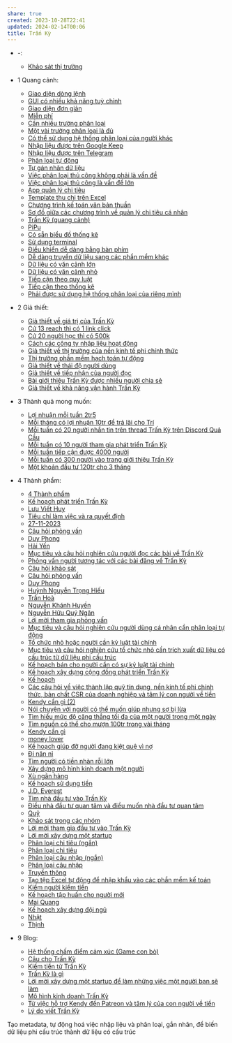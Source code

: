 ```yaml
---
share: true
created: 2023-10-28T22:41
updated: 2024-02-14T00:06
title: Trấn Kỳ
---
```


- \-: 
    - [Khảo sát thị trường](./Kh%E1%BA%A3o%20s%C3%A1t%20th%E1%BB%8B%20tr%C6%B0%E1%BB%9Dng.md)

- 1 Quang cảnh: 
    - [Giao diện dòng lệnh](./1%20Quang%20c%E1%BA%A3nh/Chi%20ph%C3%AD%20v%C3%A0%20k%E1%BB%B9%20n%C4%83ng%20c%E1%BA%A7n%20c%C3%B3/Giao%20di%E1%BB%87n%20d%C3%B2ng%20l%E1%BB%87nh.md)
    - [GUI có nhiều khả năng tuỳ chỉnh](./1%20Quang%20c%E1%BA%A3nh/Chi%20ph%C3%AD%20v%C3%A0%20k%E1%BB%B9%20n%C4%83ng%20c%E1%BA%A7n%20c%C3%B3/GUI%20c%C3%B3%20nhi%E1%BB%81u%20kh%E1%BA%A3%20n%C4%83ng%20tu%E1%BB%B3%20ch%E1%BB%89nh.md)
    - [Giao diện đơn giản](./1%20Quang%20c%E1%BA%A3nh/Chi%20ph%C3%AD%20v%C3%A0%20k%E1%BB%B9%20n%C4%83ng%20c%E1%BA%A7n%20c%C3%B3/Giao%20di%E1%BB%87n%20%C4%91%C6%A1n%20gi%E1%BA%A3n.md)
    - [Miễn phí](./1%20Quang%20c%E1%BA%A3nh/Chi%20ph%C3%AD%20v%C3%A0%20k%E1%BB%B9%20n%C4%83ng%20c%E1%BA%A7n%20c%C3%B3/Mi%E1%BB%85n%20ph%C3%AD.md)
    - [Cần nhiều trường phân loại](./1%20Quang%20c%E1%BA%A3nh/C%C3%A1ch%20nh%E1%BA%ADp%20li%E1%BB%87u/C%E1%BA%A7n%20nhi%E1%BB%81u%20tr%C6%B0%E1%BB%9Dng%20ph%C3%A2n%20lo%E1%BA%A1i.md)
    - [Một vài trường phân loại là đủ](./1%20Quang%20c%E1%BA%A3nh/C%C3%A1ch%20nh%E1%BA%ADp%20li%E1%BB%87u/M%E1%BB%99t%20v%C3%A0i%20tr%C6%B0%E1%BB%9Dng%20ph%C3%A2n%20lo%E1%BA%A1i%20l%C3%A0%20%C4%91%E1%BB%A7.md)
    - [Có thể sử dụng hệ thống phân loại của người khác](./1%20Quang%20c%E1%BA%A3nh/C%C3%A1ch%20nh%E1%BA%ADp%20li%E1%BB%87u/C%C3%B3%20th%E1%BB%83%20s%E1%BB%AD%20d%E1%BB%A5ng%20h%E1%BB%87%20th%E1%BB%91ng%20ph%C3%A2n%20lo%E1%BA%A1i%20c%E1%BB%A7a%20ng%C6%B0%E1%BB%9Di%20kh%C3%A1c.md)
    - [Nhập liệu được trên Google Keep](./1%20Quang%20c%E1%BA%A3nh/C%C3%A1ch%20nh%E1%BA%ADp%20li%E1%BB%87u/Nh%E1%BA%ADp%20li%E1%BB%87u%20%C4%91%C6%B0%E1%BB%A3c%20tr%C3%AAn%20Google%20Keep.md)
    - [Nhập liệu được trên Telegram](./1%20Quang%20c%E1%BA%A3nh/C%C3%A1ch%20nh%E1%BA%ADp%20li%E1%BB%87u/Nh%E1%BA%ADp%20li%E1%BB%87u%20%C4%91%C6%B0%E1%BB%A3c%20tr%C3%AAn%20Telegram.md)
    - [Phân loại tự động](./1%20Quang%20c%E1%BA%A3nh/C%C3%A1ch%20nh%E1%BA%ADp%20li%E1%BB%87u/Ph%C3%A2n%20lo%E1%BA%A1i%20t%E1%BB%B1%20%C4%91%E1%BB%99ng.md)
    - [Tự gán nhãn dữ liệu](./1%20Quang%20c%E1%BA%A3nh/C%C3%A1ch%20nh%E1%BA%ADp%20li%E1%BB%87u/T%E1%BB%B1%20g%C3%A1n%20nh%C3%A3n%20d%E1%BB%AF%20li%E1%BB%87u.md)
    - [Việc phân loại thủ công không phải là vấn đề](./1%20Quang%20c%E1%BA%A3nh/C%C3%A1ch%20nh%E1%BA%ADp%20li%E1%BB%87u/Vi%E1%BB%87c%20ph%C3%A2n%20lo%E1%BA%A1i%20th%E1%BB%A7%20c%C3%B4ng%20kh%C3%B4ng%20ph%E1%BA%A3i%20l%C3%A0%20v%E1%BA%A5n%20%C4%91%E1%BB%81.md)
    - [Việc phân loại thủ công là vấn đề lớn](./1%20Quang%20c%E1%BA%A3nh/C%C3%A1ch%20nh%E1%BA%ADp%20li%E1%BB%87u/Vi%E1%BB%87c%20ph%C3%A2n%20lo%E1%BA%A1i%20th%E1%BB%A7%20c%C3%B4ng%20l%C3%A0%20v%E1%BA%A5n%20%C4%91%E1%BB%81%20l%E1%BB%9Bn.md)
    - [App quản lý chi tiêu](./1%20Quang%20c%E1%BA%A3nh/Lo%E1%BA%A1i%20gi%E1%BA%A3i%20ph%C3%A1p/App%20qu%E1%BA%A3n%20l%C3%BD%20chi%20ti%C3%AAu.md)
    - [Template thu chi trên Excel](./1%20Quang%20c%E1%BA%A3nh/Lo%E1%BA%A1i%20gi%E1%BA%A3i%20ph%C3%A1p/Template%20thu%20chi%20tr%C3%AAn%20Excel.md)
    - [Chương trình kế toán văn bản thuần](./1%20Quang%20c%E1%BA%A3nh/Lo%E1%BA%A1i%20gi%E1%BA%A3i%20ph%C3%A1p/Ch%C6%B0%C6%A1ng%20tr%C3%ACnh%20k%E1%BA%BF%20to%C3%A1n%20v%C4%83n%20b%E1%BA%A3n%20thu%E1%BA%A7n.md)
    - [Sơ đồ giữa các chương trình về quản lý chi tiêu cá nhân](./1%20Quang%20c%E1%BA%A3nh/S%C6%A1%20%C4%91%E1%BB%93%20gi%E1%BB%AFa%20c%C3%A1c%20ch%C6%B0%C6%A1ng%20tr%C3%ACnh%20v%E1%BB%81%20qu%E1%BA%A3n%20l%C3%BD%20chi%20ti%C3%AAu%20c%C3%A1%20nh%C3%A2n.md)
    - [Trấn Kỳ (quang cảnh)](./1%20Quang%20c%E1%BA%A3nh/T%C3%AAn%20gi%E1%BA%A3i%20ph%C3%A1p/Tr%E1%BA%A5n%20K%E1%BB%B3%20(quang%20c%E1%BA%A3nh).md)
    - [PiPu](./1%20Quang%20c%E1%BA%A3nh/T%C3%AAn%20gi%E1%BA%A3i%20ph%C3%A1p/PiPu.md)
    - [Có sẵn biểu đồ thống kê](./1%20Quang%20c%E1%BA%A3nh/T%C3%ADnh%20n%C4%83ng%20kh%C3%A1c/C%C3%B3%20s%E1%BA%B5n%20bi%E1%BB%83u%20%C4%91%E1%BB%93%20th%E1%BB%91ng%20k%C3%AA.md)
    - [Sử dụng terminal](./1%20Quang%20c%E1%BA%A3nh/T%C3%ADnh%20n%C4%83ng%20kh%C3%A1c/S%E1%BB%AD%20d%E1%BB%A5ng%20terminal.md)
    - [Điều khiển dễ dàng bằng bàn phím](./1%20Quang%20c%E1%BA%A3nh/T%C3%ADnh%20n%C4%83ng%20kh%C3%A1c/%C4%90i%E1%BB%81u%20khi%E1%BB%83n%20d%E1%BB%85%20d%C3%A0ng%20b%E1%BA%B1ng%20b%C3%A0n%20ph%C3%ADm.md)
    - [Dễ dàng truyền dữ liệu sang các phần mềm khác](./1%20Quang%20c%E1%BA%A3nh/T%C3%ADnh%20n%C4%83ng%20kh%C3%A1c/D%E1%BB%85%20d%C3%A0ng%20truy%E1%BB%81n%20d%E1%BB%AF%20li%E1%BB%87u%20sang%20c%C3%A1c%20ph%E1%BA%A7n%20m%E1%BB%81m%20kh%C3%A1c.md)
    - [Dữ liệu có văn cảnh lớn](./1%20Quang%20c%E1%BA%A3nh/X%E1%BB%AD%20l%C3%BD%20ng%C3%B4n%20ng%E1%BB%AF/D%E1%BB%AF%20li%E1%BB%87u%20c%C3%B3%20v%C4%83n%20c%E1%BA%A3nh%20l%E1%BB%9Bn.md)
    - [Dữ liệu có văn cảnh nhỏ](./1%20Quang%20c%E1%BA%A3nh/X%E1%BB%AD%20l%C3%BD%20ng%C3%B4n%20ng%E1%BB%AF/D%E1%BB%AF%20li%E1%BB%87u%20c%C3%B3%20v%C4%83n%20c%E1%BA%A3nh%20nh%E1%BB%8F.md)
    - [Tiếp cận theo quy luật](./1%20Quang%20c%E1%BA%A3nh/X%E1%BB%AD%20l%C3%BD%20ng%C3%B4n%20ng%E1%BB%AF/Ti%E1%BA%BFp%20c%E1%BA%ADn%20theo%20quy%20lu%E1%BA%ADt.md)
    - [Tiếp cận theo thống kê](./1%20Quang%20c%E1%BA%A3nh/X%E1%BB%AD%20l%C3%BD%20ng%C3%B4n%20ng%E1%BB%AF/Ti%E1%BA%BFp%20c%E1%BA%ADn%20theo%20th%E1%BB%91ng%20k%C3%AA.md)
    - [Phải được sử dụng hệ thống phân loại của riêng mình](./1%20Quang%20c%E1%BA%A3nh/X%E1%BB%AD%20l%C3%BD%20ng%C3%B4n%20ng%E1%BB%AF/Ph%E1%BA%A3i%20%C4%91%C6%B0%E1%BB%A3c%20s%E1%BB%AD%20d%E1%BB%A5ng%20h%E1%BB%87%20th%E1%BB%91ng%20ph%C3%A2n%20lo%E1%BA%A1i%20c%E1%BB%A7a%20ri%C3%AAng%20m%C3%ACnh.md)

- 2 Giả thiết: 
    - [Giả thiết về giá trị của Trấn Kỳ](./2%20Gi%E1%BA%A3%20thi%E1%BA%BFt/Gi%C3%A1%20tr%E1%BB%8B%20c%E1%BB%A7a%20Tr%E1%BA%A5n%20K%E1%BB%B3/Gi%E1%BA%A3%20thi%E1%BA%BFt%20v%E1%BB%81%20gi%C3%A1%20tr%E1%BB%8B%20c%E1%BB%A7a%20Tr%E1%BA%A5n%20K%E1%BB%B3.md)
    - [Cứ 13 reach thì có 1 link click](./2%20Gi%E1%BA%A3%20thi%E1%BA%BFt/Th%C3%A0nh%20ph%E1%BA%A9m/C%E1%BB%A9%2013%20reach%20th%C3%AC%20c%C3%B3%201%20link%20click.md)
    - [Cứ 20 người học thì có 500k](./2%20Gi%E1%BA%A3%20thi%E1%BA%BFt/Th%C3%A0nh%20ph%E1%BA%A9m/C%E1%BB%A9%2020%20ng%C6%B0%E1%BB%9Di%20h%E1%BB%8Dc%20th%C3%AC%20c%C3%B3%20500k.md)
    - [Cách các công ty nhập liệu hoạt động](./2%20Gi%E1%BA%A3%20thi%E1%BA%BFt/Th%E1%BB%8B%20tr%C6%B0%E1%BB%9Dng/C%C3%A1ch%20c%C3%A1c%20c%C3%B4ng%20ty%20nh%E1%BA%ADp%20li%E1%BB%87u%20ho%E1%BA%A1t%20%C4%91%E1%BB%99ng.md)
    - [Giả thiết về thị trường của nền kinh tế phi chính thức](./2%20Gi%E1%BA%A3%20thi%E1%BA%BFt/Th%E1%BB%8B%20tr%C6%B0%E1%BB%9Dng/Gi%E1%BA%A3%20thi%E1%BA%BFt%20v%E1%BB%81%20th%E1%BB%8B%20tr%C6%B0%E1%BB%9Dng%20c%E1%BB%A7a%20n%E1%BB%81n%20kinh%20t%E1%BA%BF%20phi%20ch%C3%ADnh%20th%E1%BB%A9c.md)
    - [Thị trường phần mềm hạch toán tự động](./2%20Gi%E1%BA%A3%20thi%E1%BA%BFt/Th%E1%BB%8B%20tr%C6%B0%E1%BB%9Dng/Th%E1%BB%8B%20tr%C6%B0%E1%BB%9Dng%20ph%E1%BA%A7n%20m%E1%BB%81m%20h%E1%BA%A1ch%20to%C3%A1n%20t%E1%BB%B1%20%C4%91%E1%BB%99ng.md)
    - [Giả thiết về thái độ người dùng](./2%20Gi%E1%BA%A3%20thi%E1%BA%BFt/Ti%E1%BA%BFp%20nh%E1%BA%ADn%20ng%C6%B0%E1%BB%9Di%20d%C3%B9ng/Gi%E1%BA%A3%20thi%E1%BA%BFt%20v%E1%BB%81%20th%C3%A1i%20%C4%91%E1%BB%99%20ng%C6%B0%E1%BB%9Di%20d%C3%B9ng.md)
    - [Giả thiết về tiếp nhận của người đọc](./2%20Gi%E1%BA%A3%20thi%E1%BA%BFt/Ti%E1%BA%BFp%20nh%E1%BA%ADn%20ng%C6%B0%E1%BB%9Di%20d%C3%B9ng/Gi%E1%BA%A3%20thi%E1%BA%BFt%20v%E1%BB%81%20ti%E1%BA%BFp%20nh%E1%BA%ADn%20c%E1%BB%A7a%20ng%C6%B0%E1%BB%9Di%20%C4%91%E1%BB%8Dc.md)
    - [Bài giới thiệu Trấn Kỳ được nhiều người chia sẻ](./2%20Gi%E1%BA%A3%20thi%E1%BA%BFt/Kh%E1%BA%A3%20n%C4%83ng%20v%E1%BA%ADn%20h%C3%A0nh/B%C3%A0i%20gi%E1%BB%9Bi%20thi%E1%BB%87u%20Tr%E1%BA%A5n%20K%E1%BB%B3%20%C4%91%C6%B0%E1%BB%A3c%20nhi%E1%BB%81u%20ng%C6%B0%E1%BB%9Di%20chia%20s%E1%BA%BB.md)
    - [Giả thiết về khả năng vận hành Trấn Kỳ](./2%20Gi%E1%BA%A3%20thi%E1%BA%BFt/Kh%E1%BA%A3%20n%C4%83ng%20v%E1%BA%ADn%20h%C3%A0nh/Gi%E1%BA%A3%20thi%E1%BA%BFt%20v%E1%BB%81%20kh%E1%BA%A3%20n%C4%83ng%20v%E1%BA%ADn%20h%C3%A0nh%20Tr%E1%BA%A5n%20K%E1%BB%B3.md)

- 3 Thành quả mong muốn: 
    - [Lợi nhuận mỗi tuần 2tr5](./3%20Th%C3%A0nh%20qu%E1%BA%A3%20mong%20mu%E1%BB%91n/L%E1%BB%A3i%20nhu%E1%BA%ADn%20m%E1%BB%97i%20tu%E1%BA%A7n%202tr5.md)
    - [Mỗi tháng có lợi nhuận 10tr để trả lãi cho Trí](./3%20Th%C3%A0nh%20qu%E1%BA%A3%20mong%20mu%E1%BB%91n/M%E1%BB%97i%20th%C3%A1ng%20c%C3%B3%20l%E1%BB%A3i%20nhu%E1%BA%ADn%2010tr%20%C4%91%E1%BB%83%20tr%E1%BA%A3%20l%C3%A3i%20cho%20Tr%C3%AD.md)
    - [Mỗi tuần có 20 người nhắn tin trên thread Trấn Kỳ trên Discord Quả Cầu](./3%20Th%C3%A0nh%20qu%E1%BA%A3%20mong%20mu%E1%BB%91n/M%E1%BB%97i%20tu%E1%BA%A7n%20c%C3%B3%2020%20ng%C6%B0%E1%BB%9Di%20nh%E1%BA%AFn%20tin%20tr%C3%AAn%20thread%20Tr%E1%BA%A5n%20K%E1%BB%B3%20tr%C3%AAn%20Discord%20Qu%E1%BA%A3%20C%E1%BA%A7u.md)
    - [Mỗi tuần có 10 người tham gia phát triển Trấn Kỳ](./3%20Th%C3%A0nh%20qu%E1%BA%A3%20mong%20mu%E1%BB%91n/M%E1%BB%97i%20tu%E1%BA%A7n%20c%C3%B3%2010%20ng%C6%B0%E1%BB%9Di%20tham%20gia%20ph%C3%A1t%20tri%E1%BB%83n%20Tr%E1%BA%A5n%20K%E1%BB%B3.md)
    - [Mỗi tuần tiếp cận được 4000 người](./3%20Th%C3%A0nh%20qu%E1%BA%A3%20mong%20mu%E1%BB%91n/M%E1%BB%97i%20tu%E1%BA%A7n%20ti%E1%BA%BFp%20c%E1%BA%ADn%20%C4%91%C6%B0%E1%BB%A3c%204000%20ng%C6%B0%E1%BB%9Di.md)
    - [Mỗi tuần có 300 người vào trang giới thiệu Trấn Kỳ](./3%20Th%C3%A0nh%20qu%E1%BA%A3%20mong%20mu%E1%BB%91n/M%E1%BB%97i%20tu%E1%BA%A7n%20c%C3%B3%20300%20ng%C6%B0%E1%BB%9Di%20v%C3%A0o%20trang%20gi%E1%BB%9Bi%20thi%E1%BB%87u%20Tr%E1%BA%A5n%20K%E1%BB%B3.md)
    - [Một khoản đầu tư 120tr cho 3 tháng](./3%20Th%C3%A0nh%20qu%E1%BA%A3%20mong%20mu%E1%BB%91n/M%E1%BB%99t%20kho%E1%BA%A3n%20%C4%91%E1%BA%A7u%20t%C6%B0%20120tr%20cho%203%20th%C3%A1ng.md)

- 4 Thành phẩm: 
    - [4 Thành phẩm](./4%20Th%C3%A0nh%20ph%E1%BA%A9m/index.md)
    - [Kế hoạch phát triển Trấn Kỳ](./4%20Th%C3%A0nh%20ph%E1%BA%A9m/Chi%E1%BA%BFn%20l%C6%B0%E1%BB%A3c/K%E1%BA%BF%20ho%E1%BA%A1ch%20ph%C3%A1t%20tri%E1%BB%83n%20Tr%E1%BA%A5n%20K%E1%BB%B3.md)
    - [Lưu Viết Huy](L%C6%B0u%20Vi%E1%BA%BFt%20Huy.md)
    - [Tiêu chí làm việc và ra quyết định](./4%20Th%C3%A0nh%20ph%E1%BA%A9m/Chi%E1%BA%BFn%20l%C6%B0%E1%BB%A3c/Ti%C3%AAu%20ch%C3%AD%20l%C3%A0m%20vi%E1%BB%87c%20v%C3%A0%20ra%20quy%E1%BA%BFt%20%C4%91%E1%BB%8Bnh.md)
    - [27-11-2023](./4%20Th%C3%A0nh%20ph%E1%BA%A9m/H%E1%BB%8Dp/27-11-2023.md)
    - [Câu hỏi phỏng vấn](./4%20Th%C3%A0nh%20ph%E1%BA%A9m/Ng%C6%B0%E1%BB%9Di%20d%C3%B9ng/Ng%C6%B0%E1%BB%9Di%20d%C3%B9ng%20c%C3%A1%20nh%C3%A2n/S%E1%BB%B1%20ti%E1%BA%BFp%20nh%E1%BA%ADn%20v%E1%BB%9Bi%20c%C3%A1c%20b%C3%A0i%20vi%E1%BA%BFt/C%C3%A2u%20h%E1%BB%8Fi%20ph%E1%BB%8Fng%20v%E1%BA%A5n.md)
    - [Duy Phong](./4%20Th%C3%A0nh%20ph%E1%BA%A9m/Ng%C6%B0%E1%BB%9Di%20d%C3%B9ng/Ng%C6%B0%E1%BB%9Di%20d%C3%B9ng%20c%C3%A1%20nh%C3%A2n/S%E1%BB%B1%20ti%E1%BA%BFp%20nh%E1%BA%ADn%20v%E1%BB%9Bi%20c%C3%A1c%20b%C3%A0i%20vi%E1%BA%BFt/K%E1%BA%BFt%20qu%E1%BA%A3/Duy%20Phong.md)
    - [Hải Yến](./4%20Th%C3%A0nh%20ph%E1%BA%A9m/Ng%C6%B0%E1%BB%9Di%20d%C3%B9ng/Ng%C6%B0%E1%BB%9Di%20d%C3%B9ng%20c%C3%A1%20nh%C3%A2n/S%E1%BB%B1%20ti%E1%BA%BFp%20nh%E1%BA%ADn%20v%E1%BB%9Bi%20c%C3%A1c%20b%C3%A0i%20vi%E1%BA%BFt/K%E1%BA%BFt%20qu%E1%BA%A3/H%E1%BA%A3i%20Y%E1%BA%BFn.md)
    - [Mục tiêu và câu hỏi nghiên cứu người đọc các bài về Trấn Kỳ](./4%20Th%C3%A0nh%20ph%E1%BA%A9m/Ng%C6%B0%E1%BB%9Di%20d%C3%B9ng/Ng%C6%B0%E1%BB%9Di%20d%C3%B9ng%20c%C3%A1%20nh%C3%A2n/S%E1%BB%B1%20ti%E1%BA%BFp%20nh%E1%BA%ADn%20v%E1%BB%9Bi%20c%C3%A1c%20b%C3%A0i%20vi%E1%BA%BFt/M%E1%BB%A5c%20ti%C3%AAu%20v%C3%A0%20c%C3%A2u%20h%E1%BB%8Fi%20nghi%C3%AAn%20c%E1%BB%A9u%20ng%C6%B0%E1%BB%9Di%20%C4%91%E1%BB%8Dc%20c%C3%A1c%20b%C3%A0i%20v%E1%BB%81%20Tr%E1%BA%A5n%20K%E1%BB%B3.md)
    - [Phỏng vấn người tương tác với các bài đăng về Trấn Kỳ](./4%20Th%C3%A0nh%20ph%E1%BA%A9m/Ng%C6%B0%E1%BB%9Di%20d%C3%B9ng/Ng%C6%B0%E1%BB%9Di%20d%C3%B9ng%20c%C3%A1%20nh%C3%A2n/S%E1%BB%B1%20ti%E1%BA%BFp%20nh%E1%BA%ADn%20v%E1%BB%9Bi%20c%C3%A1c%20b%C3%A0i%20vi%E1%BA%BFt/Ph%E1%BB%8Fng%20v%E1%BA%A5n%20ng%C6%B0%E1%BB%9Di%20t%C6%B0%C6%A1ng%20t%C3%A1c%20v%E1%BB%9Bi%20c%C3%A1c%20b%C3%A0i%20%C4%91%C4%83ng%20v%E1%BB%81%20Tr%E1%BA%A5n%20K%E1%BB%B3.md)
    - [Câu hỏi khảo sát](./4%20Th%C3%A0nh%20ph%E1%BA%A9m/Ng%C6%B0%E1%BB%9Di%20d%C3%B9ng/Ng%C6%B0%E1%BB%9Di%20d%C3%B9ng%20c%C3%A1%20nh%C3%A2n/Nhu%20c%E1%BA%A7u%20ph%C3%A2n%20lo%E1%BA%A1i%20t%E1%BB%B1%20%C4%91%E1%BB%99ng/C%C3%A2u%20h%E1%BB%8Fi%20kh%E1%BA%A3o%20s%C3%A1t.md)
    - [Câu hỏi phỏng vấn](./4%20Th%C3%A0nh%20ph%E1%BA%A9m/Ng%C6%B0%E1%BB%9Di%20d%C3%B9ng/Ng%C6%B0%E1%BB%9Di%20d%C3%B9ng%20c%C3%A1%20nh%C3%A2n/Nhu%20c%E1%BA%A7u%20ph%C3%A2n%20lo%E1%BA%A1i%20t%E1%BB%B1%20%C4%91%E1%BB%99ng/C%C3%A2u%20h%E1%BB%8Fi%20ph%E1%BB%8Fng%20v%E1%BA%A5n.md)
    - [Duy Phong](./4%20Th%C3%A0nh%20ph%E1%BA%A9m/Ng%C6%B0%E1%BB%9Di%20d%C3%B9ng/Ng%C6%B0%E1%BB%9Di%20d%C3%B9ng%20c%C3%A1%20nh%C3%A2n/Nhu%20c%E1%BA%A7u%20ph%C3%A2n%20lo%E1%BA%A1i%20t%E1%BB%B1%20%C4%91%E1%BB%99ng/K%E1%BA%BFt%20qu%E1%BA%A3/Duy%20Phong.md)
    - [Huỳnh Nguyễn Trọng Hiếu](Hu%E1%BB%B3nh%20Nguy%E1%BB%85n%20Tr%E1%BB%8Dng%20Hi%E1%BA%BFu.md)
    - [Trần Hoà](./4%20Th%C3%A0nh%20ph%E1%BA%A9m/Ng%C6%B0%E1%BB%9Di%20d%C3%B9ng/Ng%C6%B0%E1%BB%9Di%20d%C3%B9ng%20c%C3%A1%20nh%C3%A2n/Nhu%20c%E1%BA%A7u%20ph%C3%A2n%20lo%E1%BA%A1i%20t%E1%BB%B1%20%C4%91%E1%BB%99ng/K%E1%BA%BFt%20qu%E1%BA%A3/Tr%E1%BA%A7n%20Ho%C3%A0.md)
    - [Nguyễn Khánh Huyền](./4%20Th%C3%A0nh%20ph%E1%BA%A9m/Ng%C6%B0%E1%BB%9Di%20d%C3%B9ng/Ng%C6%B0%E1%BB%9Di%20d%C3%B9ng%20c%C3%A1%20nh%C3%A2n/Nhu%20c%E1%BA%A7u%20ph%C3%A2n%20lo%E1%BA%A1i%20t%E1%BB%B1%20%C4%91%E1%BB%99ng/K%E1%BA%BFt%20qu%E1%BA%A3/Nguy%E1%BB%85n%20Kh%C3%A1nh%20Huy%E1%BB%81n.md)
    - [Nguyễn Hữu Quý Ngân](./4%20Th%C3%A0nh%20ph%E1%BA%A9m/Ng%C6%B0%E1%BB%9Di%20d%C3%B9ng/Ng%C6%B0%E1%BB%9Di%20d%C3%B9ng%20c%C3%A1%20nh%C3%A2n/Nhu%20c%E1%BA%A7u%20ph%C3%A2n%20lo%E1%BA%A1i%20t%E1%BB%B1%20%C4%91%E1%BB%99ng/K%E1%BA%BFt%20qu%E1%BA%A3/Nguy%E1%BB%85n%20H%E1%BB%AFu%20Qu%C3%BD%20Ng%C3%A2n.md)
    - [Lời mời tham gia phỏng vấn](./4%20Th%C3%A0nh%20ph%E1%BA%A9m/Ng%C6%B0%E1%BB%9Di%20d%C3%B9ng/Ng%C6%B0%E1%BB%9Di%20d%C3%B9ng%20c%C3%A1%20nh%C3%A2n/Nhu%20c%E1%BA%A7u%20ph%C3%A2n%20lo%E1%BA%A1i%20t%E1%BB%B1%20%C4%91%E1%BB%99ng/L%E1%BB%9Di%20m%E1%BB%9Di%20tham%20gia%20ph%E1%BB%8Fng%20v%E1%BA%A5n.md)
    - [Mục tiêu và câu hỏi nghiên cứu người dùng cá nhân cần phân loại tự động](./4%20Th%C3%A0nh%20ph%E1%BA%A9m/Ng%C6%B0%E1%BB%9Di%20d%C3%B9ng/Ng%C6%B0%E1%BB%9Di%20d%C3%B9ng%20c%C3%A1%20nh%C3%A2n/Nhu%20c%E1%BA%A7u%20ph%C3%A2n%20lo%E1%BA%A1i%20t%E1%BB%B1%20%C4%91%E1%BB%99ng/M%E1%BB%A5c%20ti%C3%AAu%20v%C3%A0%20c%C3%A2u%20h%E1%BB%8Fi%20nghi%C3%AAn%20c%E1%BB%A9u%20ng%C6%B0%E1%BB%9Di%20d%C3%B9ng%20c%C3%A1%20nh%C3%A2n%20c%E1%BA%A7n%20ph%C3%A2n%20lo%E1%BA%A1i%20t%E1%BB%B1%20%C4%91%E1%BB%99ng.md)
    - [Tổ chức nhỏ hoặc người cần kỷ luật tài chính](./4%20Th%C3%A0nh%20ph%E1%BA%A9m/Ng%C6%B0%E1%BB%9Di%20d%C3%B9ng/Ng%C6%B0%E1%BB%9Di%20d%C3%B9ng%20c%C3%A1%20nh%C3%A2n/T%E1%BB%95%20ch%E1%BB%A9c%20nh%E1%BB%8F%20ho%E1%BA%B7c%20ng%C6%B0%E1%BB%9Di%20c%E1%BA%A7n%20k%E1%BB%B7%20lu%E1%BA%ADt%20t%C3%A0i%20ch%C3%ADnh.md)
    - [Mục tiêu và câu hỏi nghiên cứu tổ chức nhỏ cần trích xuất dữ liệu có cấu trúc từ dữ liệu phi cấu trúc](./4%20Th%C3%A0nh%20ph%E1%BA%A9m/Ng%C6%B0%E1%BB%9Di%20d%C3%B9ng/T%E1%BB%95%20ch%E1%BB%A9c%20nh%E1%BB%8F/M%E1%BB%A5c%20ti%C3%AAu%20v%C3%A0%20c%C3%A2u%20h%E1%BB%8Fi%20nghi%C3%AAn%20c%E1%BB%A9u%20t%E1%BB%95%20ch%E1%BB%A9c%20nh%E1%BB%8F%20c%E1%BA%A7n%20tr%C3%ADch%20xu%E1%BA%A5t%20d%E1%BB%AF%20li%E1%BB%87u%20c%C3%B3%20c%E1%BA%A5u%20tr%C3%BAc%20t%E1%BB%AB%20d%E1%BB%AF%20li%E1%BB%87u%20phi%20c%E1%BA%A5u%20tr%C3%BAc.md)
    - [Kế hoạch bán cho người cần có sự kỷ luật tài chính](./4%20Th%C3%A0nh%20ph%E1%BA%A9m/K%E1%BA%BF%20ho%E1%BA%A1ch/K%E1%BA%BF%20ho%E1%BA%A1ch%20t%E1%BA%A1o%20l%E1%BB%A3i%20nhu%E1%BA%ADn%20t%E1%BB%AB%20Tr%E1%BA%A5n%20K%E1%BB%B3/K%E1%BA%BF%20ho%E1%BA%A1ch%20b%C3%A1n%20cho%20ng%C6%B0%E1%BB%9Di%20c%E1%BA%A7n%20c%C3%B3%20s%E1%BB%B1%20k%E1%BB%B7%20lu%E1%BA%ADt%20t%C3%A0i%20ch%C3%ADnh.md)
    - [Kế hoạch xây dựng cộng đồng phát triển Trấn Kỳ](./4%20Th%C3%A0nh%20ph%E1%BA%A9m/K%E1%BA%BF%20ho%E1%BA%A1ch/K%E1%BA%BF%20ho%E1%BA%A1ch%20x%C3%A2y%20d%E1%BB%B1ng%20c%E1%BB%99ng%20%C4%91%E1%BB%93ng%20ph%C3%A1t%20tri%E1%BB%83n%20Tr%E1%BA%A5n%20K%E1%BB%B3.md)
    - [Kế hoạch](./4%20Th%C3%A0nh%20ph%E1%BA%A9m/K%E1%BA%BF%20ho%E1%BA%A1ch/index.md)
    - [Các câu hỏi về việc thành lập quỹ tín dụng, nền kinh tế phi chính thức, bản chất CSR của doanh nghiệp và tâm lý con người về tiền](./4%20Th%C3%A0nh%20ph%E1%BA%A9m/K%E1%BA%BF%20ho%E1%BA%A1ch/K%E1%BA%BF%20ho%E1%BA%A1ch%20gi%C3%BAp%20%C4%91%E1%BB%A1%20ng%C6%B0%E1%BB%9Di%20%C4%91ang%20ki%E1%BB%87t%20qu%E1%BB%87%20v%C3%AC%20n%E1%BB%A3/C%C3%A1c%20c%C3%A2u%20h%E1%BB%8Fi%20v%E1%BB%81%20vi%E1%BB%87c%20th%C3%A0nh%20l%E1%BA%ADp%20qu%E1%BB%B9%20t%C3%ADn%20d%E1%BB%A5ng,%20n%E1%BB%81n%20kinh%20t%E1%BA%BF%20phi%20ch%C3%ADnh%20th%E1%BB%A9c,%20b%E1%BA%A3n%20ch%E1%BA%A5t%20CSR%20c%E1%BB%A7a%20doanh%20nghi%E1%BB%87p%20v%C3%A0%20t%C3%A2m%20l%C3%BD%20con%20ng%C6%B0%E1%BB%9Di%20v%E1%BB%81%20ti%E1%BB%81n.md)
    - [Kendy cần gì (2)](./4%20Th%C3%A0nh%20ph%E1%BA%A9m/K%E1%BA%BF%20ho%E1%BA%A1ch/K%E1%BA%BF%20ho%E1%BA%A1ch%20gi%C3%BAp%20%C4%91%E1%BB%A1%20ng%C6%B0%E1%BB%9Di%20%C4%91ang%20ki%E1%BB%87t%20qu%E1%BB%87%20v%C3%AC%20n%E1%BB%A3/Kendy%20c%E1%BA%A7n%20g%C3%AC%20(2).md)
    - [Nói chuyện với người có thể muốn giúp nhưng sợ bị lừa](./4%20Th%C3%A0nh%20ph%E1%BA%A9m/K%E1%BA%BF%20ho%E1%BA%A1ch/K%E1%BA%BF%20ho%E1%BA%A1ch%20gi%C3%BAp%20%C4%91%E1%BB%A1%20ng%C6%B0%E1%BB%9Di%20%C4%91ang%20ki%E1%BB%87t%20qu%E1%BB%87%20v%C3%AC%20n%E1%BB%A3/N%C3%B3i%20chuy%E1%BB%87n%20v%E1%BB%9Bi%20ng%C6%B0%E1%BB%9Di%20c%C3%B3%20th%E1%BB%83%20mu%E1%BB%91n%20gi%C3%BAp%20nh%C6%B0ng%20s%E1%BB%A3%20b%E1%BB%8B%20l%E1%BB%ABa.md)
    - [Tìm hiểu mức độ căng thẳng tối đa của một người trong một ngày](./4%20Th%C3%A0nh%20ph%E1%BA%A9m/K%E1%BA%BF%20ho%E1%BA%A1ch/K%E1%BA%BF%20ho%E1%BA%A1ch%20gi%C3%BAp%20%C4%91%E1%BB%A1%20ng%C6%B0%E1%BB%9Di%20%C4%91ang%20ki%E1%BB%87t%20qu%E1%BB%87%20v%C3%AC%20n%E1%BB%A3/T%C3%ACm%20hi%E1%BB%83u%20m%E1%BB%A9c%20%C4%91%E1%BB%99%20c%C4%83ng%20th%E1%BA%B3ng%20t%E1%BB%91i%20%C4%91a%20c%E1%BB%A7a%20m%E1%BB%99t%20ng%C6%B0%E1%BB%9Di%20trong%20m%E1%BB%99t%20ng%C3%A0y.md)
    - [Tìm nguồn có thể cho mượn 100tr trong vài tháng](./4%20Th%C3%A0nh%20ph%E1%BA%A9m/K%E1%BA%BF%20ho%E1%BA%A1ch/K%E1%BA%BF%20ho%E1%BA%A1ch%20gi%C3%BAp%20%C4%91%E1%BB%A1%20ng%C6%B0%E1%BB%9Di%20%C4%91ang%20ki%E1%BB%87t%20qu%E1%BB%87%20v%C3%AC%20n%E1%BB%A3/T%C3%ACm%20ngu%E1%BB%93n%20c%C3%B3%20th%E1%BB%83%20cho%20m%C6%B0%E1%BB%A3n%20100tr%20trong%20v%C3%A0i%20th%C3%A1ng.md)
    - [Kendy cần gì](./4%20Th%C3%A0nh%20ph%E1%BA%A9m/K%E1%BA%BF%20ho%E1%BA%A1ch/K%E1%BA%BF%20ho%E1%BA%A1ch%20gi%C3%BAp%20%C4%91%E1%BB%A1%20ng%C6%B0%E1%BB%9Di%20%C4%91ang%20ki%E1%BB%87t%20qu%E1%BB%87%20v%C3%AC%20n%E1%BB%A3/Kendy%20c%E1%BA%A7n%20g%C3%AC.md)
    - [money lover](./4%20Th%C3%A0nh%20ph%E1%BA%A9m/K%E1%BA%BF%20ho%E1%BA%A1ch/K%E1%BA%BF%20ho%E1%BA%A1ch%20gi%C3%BAp%20%C4%91%E1%BB%A1%20ng%C6%B0%E1%BB%9Di%20%C4%91ang%20ki%E1%BB%87t%20qu%E1%BB%87%20v%C3%AC%20n%E1%BB%A3/money%20lover.md)
    - [Kế hoạch giúp đỡ người đang kiệt quệ vì nợ](./4%20Th%C3%A0nh%20ph%E1%BA%A9m/K%E1%BA%BF%20ho%E1%BA%A1ch/K%E1%BA%BF%20ho%E1%BA%A1ch%20gi%C3%BAp%20%C4%91%E1%BB%A1%20ng%C6%B0%E1%BB%9Di%20%C4%91ang%20ki%E1%BB%87t%20qu%E1%BB%87%20v%C3%AC%20n%E1%BB%A3/index.md)
    - [Đi năn nỉ](./4%20Th%C3%A0nh%20ph%E1%BA%A9m/K%E1%BA%BF%20ho%E1%BA%A1ch/K%E1%BA%BF%20ho%E1%BA%A1ch%20gi%C3%BAp%20%C4%91%E1%BB%A1%20ng%C6%B0%E1%BB%9Di%20%C4%91ang%20ki%E1%BB%87t%20qu%E1%BB%87%20v%C3%AC%20n%E1%BB%A3/%C4%90i%20n%C4%83n%20n%E1%BB%89.md)
    - [Tìm người có tiền nhàn rỗi lớn](./4%20Th%C3%A0nh%20ph%E1%BA%A9m/K%E1%BA%BF%20ho%E1%BA%A1ch/K%E1%BA%BF%20ho%E1%BA%A1ch%20gi%C3%BAp%20%C4%91%E1%BB%A1%20ng%C6%B0%E1%BB%9Di%20%C4%91ang%20ki%E1%BB%87t%20qu%E1%BB%87%20v%C3%AC%20n%E1%BB%A3/T%C3%ACm%20ng%C6%B0%E1%BB%9Di%20c%C3%B3%20ti%E1%BB%81n%20nh%C3%A0n%20r%E1%BB%97i%20l%E1%BB%9Bn.md)
    - [Xây dựng mô hình kinh doanh một người](./4%20Th%C3%A0nh%20ph%E1%BA%A9m/K%E1%BA%BF%20ho%E1%BA%A1ch/K%E1%BA%BF%20ho%E1%BA%A1ch%20gi%C3%BAp%20%C4%91%E1%BB%A1%20ng%C6%B0%E1%BB%9Di%20%C4%91ang%20ki%E1%BB%87t%20qu%E1%BB%87%20v%C3%AC%20n%E1%BB%A3/X%C3%A2y%20d%E1%BB%B1ng%20m%C3%B4%20h%C3%ACnh%20kinh%20doanh%20m%E1%BB%99t%20ng%C6%B0%E1%BB%9Di.md)
    - [Xù ngân hàng](./4%20Th%C3%A0nh%20ph%E1%BA%A9m/K%E1%BA%BF%20ho%E1%BA%A1ch/K%E1%BA%BF%20ho%E1%BA%A1ch%20gi%C3%BAp%20%C4%91%E1%BB%A1%20ng%C6%B0%E1%BB%9Di%20%C4%91ang%20ki%E1%BB%87t%20qu%E1%BB%87%20v%C3%AC%20n%E1%BB%A3/X%C3%B9%20ng%C3%A2n%20h%C3%A0ng.md)
    - [Kế hoạch sử dụng tiền](./4%20Th%C3%A0nh%20ph%E1%BA%A9m/Qu%E1%BB%B9/K%E1%BA%BF%20ho%E1%BA%A1ch%20s%E1%BB%AD%20d%E1%BB%A5ng%20ti%E1%BB%81n.md)
    - [J.D. Everest](./4%20Th%C3%A0nh%20ph%E1%BA%A9m/Qu%E1%BB%B9/Nh%C3%A0%20%C4%91%E1%BA%A7u%20t%C6%B0/J.D.%20Everest.md)
    - [Tìm nhà đầu tư vào Trấn Kỳ](./4%20Th%C3%A0nh%20ph%E1%BA%A9m/Qu%E1%BB%B9/Nh%C3%A0%20%C4%91%E1%BA%A7u%20t%C6%B0/T%C3%ACm%20nh%C3%A0%20%C4%91%E1%BA%A7u%20t%C6%B0%20v%C3%A0o%20Tr%E1%BA%A5n%20K%E1%BB%B3.md)
    - [Điều nhà đầu tư quan tâm và điều muốn nhà đầu tư quan tâm](./4%20Th%C3%A0nh%20ph%E1%BA%A9m/Qu%E1%BB%B9/%C4%90i%E1%BB%81u%20nh%C3%A0%20%C4%91%E1%BA%A7u%20t%C6%B0%20quan%20t%C3%A2m%20v%C3%A0%20%C4%91i%E1%BB%81u%20mu%E1%BB%91n%20nh%C3%A0%20%C4%91%E1%BA%A7u%20t%C6%B0%20quan%20t%C3%A2m.md)
    - [Quỹ](./4%20Th%C3%A0nh%20ph%E1%BA%A9m/Qu%E1%BB%B9/index.md)
    - [Khảo sát trong các nhóm](./4%20Th%C3%A0nh%20ph%E1%BA%A9m/Truy%E1%BB%81n%20th%C3%B4ng/Kh%E1%BA%A3o%20s%C3%A1t%20trong%20c%C3%A1c%20nh%C3%B3m.md)
    - [Lời mời tham gia đầu tư vào Trấn Kỳ](./4%20Th%C3%A0nh%20ph%E1%BA%A9m/Truy%E1%BB%81n%20th%C3%B4ng/L%E1%BB%9Di%20m%E1%BB%9Di%20tham%20gia%20%C4%91%E1%BA%A7u%20t%C6%B0%20v%C3%A0o%20Tr%E1%BA%A5n%20K%E1%BB%B3.md)
    - [Lời mời xây dựng một startup](./4%20Th%C3%A0nh%20ph%E1%BA%A9m/Truy%E1%BB%81n%20th%C3%B4ng/L%E1%BB%9Di%20m%E1%BB%9Di%20x%C3%A2y%20d%E1%BB%B1ng%20m%E1%BB%99t%20startup.md)
    - [Phân loại chi tiêu (ngắn)](./4%20Th%C3%A0nh%20ph%E1%BA%A9m/Truy%E1%BB%81n%20th%C3%B4ng/Ph%C3%A2n%20lo%E1%BA%A1i%20chi%20ti%C3%AAu%20(ng%E1%BA%AFn).md)
    - [Phân loại chi tiêu](./4%20Th%C3%A0nh%20ph%E1%BA%A9m/Truy%E1%BB%81n%20th%C3%B4ng/Ph%C3%A2n%20lo%E1%BA%A1i%20chi%20ti%C3%AAu.md)
    - [Phân loại câu nhập (ngắn)](./4%20Th%C3%A0nh%20ph%E1%BA%A9m/Truy%E1%BB%81n%20th%C3%B4ng/Ph%C3%A2n%20lo%E1%BA%A1i%20c%C3%A2u%20nh%E1%BA%ADp%20(ng%E1%BA%AFn).md)
    - [Phân loại câu nhập](./4%20Th%C3%A0nh%20ph%E1%BA%A9m/Truy%E1%BB%81n%20th%C3%B4ng/Ph%C3%A2n%20lo%E1%BA%A1i%20c%C3%A2u%20nh%E1%BA%ADp.md)
    - [Truyền thông](./4%20Th%C3%A0nh%20ph%E1%BA%A9m/Truy%E1%BB%81n%20th%C3%B4ng/index.md)
    - [Tạo tệp Excel tự động để nhập khẩu vào các phần mềm kế toán](./4%20Th%C3%A0nh%20ph%E1%BA%A9m/Truy%E1%BB%81n%20th%C3%B4ng/T%E1%BA%A1o%20t%E1%BB%87p%20Excel%20t%E1%BB%B1%20%C4%91%E1%BB%99ng%20%C4%91%E1%BB%83%20nh%E1%BA%ADp%20kh%E1%BA%A9u%20v%C3%A0o%20c%C3%A1c%20ph%E1%BA%A7n%20m%E1%BB%81m%20k%E1%BA%BF%20to%C3%A1n.md)
    - [Kiếm người kiếm tiền](./4%20Th%C3%A0nh%20ph%E1%BA%A9m/%C4%90%E1%BB%99i%20ng%C5%A9/Ki%E1%BA%BFm%20ng%C6%B0%E1%BB%9Di%20ki%E1%BA%BFm%20ti%E1%BB%81n.md)
    - [Kế hoạch tập huấn cho người mới](./4%20Th%C3%A0nh%20ph%E1%BA%A9m/%C4%90%E1%BB%99i%20ng%C5%A9/K%E1%BA%BF%20ho%E1%BA%A1ch%20t%E1%BA%ADp%20hu%E1%BA%A5n%20cho%20ng%C6%B0%E1%BB%9Di%20m%E1%BB%9Bi.md)
    - [Mai Quang](./4%20Th%C3%A0nh%20ph%E1%BA%A9m/%C4%90%E1%BB%99i%20ng%C5%A9/Mai%20Quang.md)
    - [Kế hoạch xây dựng đội ngũ](./4%20Th%C3%A0nh%20ph%E1%BA%A9m/%C4%90%E1%BB%99i%20ng%C5%A9/K%E1%BA%BF%20ho%E1%BA%A1ch%20x%C3%A2y%20d%E1%BB%B1ng%20%C4%91%E1%BB%99i%20ng%C5%A9.md)
    - [Nhật](./4%20Th%C3%A0nh%20ph%E1%BA%A9m/%C4%90%E1%BB%99i%20ng%C5%A9/Nh%E1%BA%ADt.md)
    - [Thịnh](./4%20Th%C3%A0nh%20ph%E1%BA%A9m/%C4%90%E1%BB%99i%20ng%C5%A9/Th%E1%BB%8Bnh.md)

- 9 Blog: 
    - [Hệ thống chấm điểm cảm xúc (Game con bò)](./9%20Blog/H%E1%BB%87%20th%E1%BB%91ng%20ch%E1%BA%A5m%20%C4%91i%E1%BB%83m%20c%E1%BA%A3m%20x%C3%BAc%20(Game%20con%20b%C3%B2).md)
    - [Câu cho Trấn Kỳ](./9%20Blog/C%C3%A2u%20cho%20Tr%E1%BA%A5n%20K%E1%BB%B3.md)
    - [Kiếm tiền từ Trấn Kỳ](./9%20Blog/Ki%E1%BA%BFm%20ti%E1%BB%81n%20t%E1%BB%AB%20Tr%E1%BA%A5n%20K%E1%BB%B3.md)
    - [Trấn Kỳ là gì](./9%20Blog/Tr%E1%BA%A5n%20K%E1%BB%B3%20l%C3%A0%20g%C3%AC.md)
    - [Lời mời xây dựng một startup để làm những việc một người bạn sẽ làm](./9%20Blog/L%E1%BB%9Di%20m%E1%BB%9Di%20x%C3%A2y%20d%E1%BB%B1ng%20m%E1%BB%99t%20startup%20%C4%91%E1%BB%83%20l%C3%A0m%20nh%E1%BB%AFng%20vi%E1%BB%87c%20m%E1%BB%99t%20ng%C6%B0%E1%BB%9Di%20b%E1%BA%A1n%20s%E1%BA%BD%20l%C3%A0m.md)
    - [Mô hình kinh doanh Trấn Kỳ](./9%20Blog/M%C3%B4%20h%C3%ACnh%20kinh%20doanh%20Tr%E1%BA%A5n%20K%E1%BB%B3.md)
    - [Từ việc hỗ trợ Kendy đến Patreon và tâm lý của con người về tiền](./9%20Blog/T%E1%BB%AB%20vi%E1%BB%87c%20h%E1%BB%97%20tr%E1%BB%A3%20Kendy%20%C4%91%E1%BA%BFn%20Patreon%20v%C3%A0%20t%C3%A2m%20l%C3%BD%20c%E1%BB%A7a%20con%20ng%C6%B0%E1%BB%9Di%20v%E1%BB%81%20ti%E1%BB%81n.md)
    - [Lý do viết Trấn Kỳ](./9%20Blog/L%C3%BD%20do%20vi%E1%BA%BFt%20Tr%E1%BA%A5n%20K%E1%BB%B3.md)


Tạo metadata, tự động hoá việc nhập liệu và phân loại, gắn nhãn, để biến dữ liệu phi cấu trúc thành dữ liệu có cấu trúc